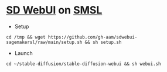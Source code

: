 # [SD WebUI](https://github.com/AUTOMATIC1111/stable-diffusion-webui) on [SMSL](https://studiolab.sagemaker.aws)

* Setup
```
cd /tmp && wget https://github.com/gh-aam/sdwebui-sagemakersl/raw/main/setup.sh && sh setup.sh
```

* Launch
```
cd ~/stable-diffusion/stable-diffusion-webui && sh webui.sh
```

